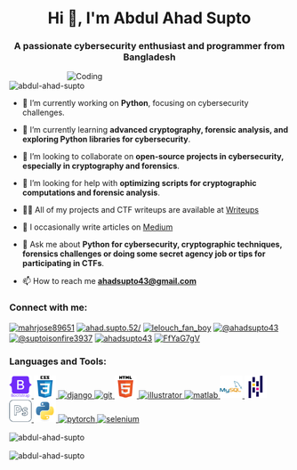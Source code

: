 <h1 align="center">Hi 👋, I'm Abdul Ahad Supto</h1>
<h3 align="center">A passionate cybersecurity enthusiast and programmer from Bangladesh</h3>

<img align="right" alt="Coding" width="400" src="https://cdn.dribbble.com/users/2131993/screenshots/4948736/thoughtworks-gif_dribbble.gif">
<p align="left"> <img src="https://komarev.com/ghpvc/?username=abdul-ahad-supto&label=Profile%20views&color=0e75b6&style=flat" alt="abdul-ahad-supto" /> </p>

- 🔭 I’m currently working on **Python**, focusing on cybersecurity challenges.

- 🌱 I’m currently learning **advanced cryptography, forensic analysis, and exploring Python libraries for cybersecurity**.

- 👯 I’m looking to collaborate on **open-source projects in cybersecurity, especially in cryptography and forensics**.

- 🤝 I’m looking for help with **optimizing scripts for cryptographic computations and forensic analysis**.

- 👨‍💻 All of my projects and CTF writeups are available at [Writeups](https://github.com/Abdul-Ahad-Supto/Abdul-Ahad-Supto-Capture-The-Flag-CTF/tree/main)

- 📝 I occasionally write articles on [Medium](https://medium.com/@ahadsupto43)

- 💬 Ask me about **Python for cybersecurity, cryptographic techniques, forensics challenges or doing some secret agency job or tips for participating in CTFs**.

- 📫 How to reach me **ahadsupto43@gmail.com**


<h3 align="left">Connect with me:</h3>
<p align="left">
<a href="https://twitter.com/mahrjose89651" target="blank"><img align="center" src="https://raw.githubusercontent.com/rahuldkjain/github-profile-readme-generator/master/src/images/icons/Social/twitter.svg" alt="mahrjose89651" height="30" width="40" /></a>
<a href="https://fb.com/ahad.supto.52/" target="blank"><img align="center" src="https://raw.githubusercontent.com/rahuldkjain/github-profile-readme-generator/master/src/images/icons/Social/facebook.svg" alt="ahad.supto.52/" height="30" width="40" /></a>
<a href="https://instagram.com/lelouch_fan_boy" target="blank"><img align="center" src="https://raw.githubusercontent.com/rahuldkjain/github-profile-readme-generator/master/src/images/icons/Social/instagram.svg" alt="lelouch_fan_boy" height="30" width="40" /></a>
<a href="https://medium.com/@ahadsupto43" target="blank"><img align="center" src="https://raw.githubusercontent.com/rahuldkjain/github-profile-readme-generator/master/src/images/icons/Social/medium.svg" alt="@ahadsupto43" height="30" width="40" /></a>
<a href="https://www.youtube.com/@suptoisonfire3937" target="blank"><img align="center" src="https://raw.githubusercontent.com/rahuldkjain/github-profile-readme-generator/master/src/images/icons/Social/youtube.svg" alt="@suptoisonfire3937" height="30" width="40" /></a>
<a href="https://www.hackerrank.com/ahadsupto43" target="blank"><img align="center" src="https://raw.githubusercontent.com/rahuldkjain/github-profile-readme-generator/master/src/images/icons/Social/hackerrank.svg" alt="ahadsupto43" height="30" width="40" /></a>
<a href="https://discord.gg/FfYaG7gV" target="blank"><img align="center" src="https://raw.githubusercontent.com/rahuldkjain/github-profile-readme-generator/master/src/images/icons/Social/discord.svg" alt="FfYaG7gV" height="30" width="40" /></a>
</p>

<h3 align="left">Languages and Tools:</h3>
<p align="left"> <a href="https://getbootstrap.com" target="_blank" rel="noreferrer"> <img src="https://raw.githubusercontent.com/devicons/devicon/master/icons/bootstrap/bootstrap-plain-wordmark.svg" alt="bootstrap" width="40" height="40"/> </a> <a href="https://www.w3schools.com/css/" target="_blank" rel="noreferrer"> <img src="https://raw.githubusercontent.com/devicons/devicon/master/icons/css3/css3-original-wordmark.svg" alt="css3" width="40" height="40"/> </a> <a href="https://www.djangoproject.com/" target="_blank" rel="noreferrer"> <img src="https://cdn.worldvectorlogo.com/logos/django.svg" alt="django" width="40" height="40"/> </a> <a href="https://git-scm.com/" target="_blank" rel="noreferrer"> <img src="https://www.vectorlogo.zone/logos/git-scm/git-scm-icon.svg" alt="git" width="40" height="40"/> </a> <a href="https://www.w3.org/html/" target="_blank" rel="noreferrer"> <img src="https://raw.githubusercontent.com/devicons/devicon/master/icons/html5/html5-original-wordmark.svg" alt="html5" width="40" height="40"/> </a> <a href="https://www.adobe.com/in/products/illustrator.html" target="_blank" rel="noreferrer"> <img src="https://www.vectorlogo.zone/logos/adobe_illustrator/adobe_illustrator-icon.svg" alt="illustrator" width="40" height="40"/> </a> <a href="https://www.mathworks.com/" target="_blank" rel="noreferrer"> <img src="https://upload.wikimedia.org/wikipedia/commons/2/21/Matlab_Logo.png" alt="matlab" width="40" height="40"/> </a> <a href="https://www.mysql.com/" target="_blank" rel="noreferrer"> <img src="https://raw.githubusercontent.com/devicons/devicon/master/icons/mysql/mysql-original-wordmark.svg" alt="mysql" width="40" height="40"/> </a> <a href="https://pandas.pydata.org/" target="_blank" rel="noreferrer"> <img src="https://raw.githubusercontent.com/devicons/devicon/2ae2a900d2f041da66e950e4d48052658d850630/icons/pandas/pandas-original.svg" alt="pandas" width="40" height="40"/> </a> <a href="https://www.photoshop.com/en" target="_blank" rel="noreferrer"> <img src="https://raw.githubusercontent.com/devicons/devicon/master/icons/photoshop/photoshop-line.svg" alt="photoshop" width="40" height="40"/> </a> <a href="https://www.python.org" target="_blank" rel="noreferrer"> <img src="https://raw.githubusercontent.com/devicons/devicon/master/icons/python/python-original.svg" alt="python" width="40" height="40"/> </a> <a href="https://pytorch.org/" target="_blank" rel="noreferrer"> <img src="https://www.vectorlogo.zone/logos/pytorch/pytorch-icon.svg" alt="pytorch" width="40" height="40"/> </a> <a href="https://www.selenium.dev" target="_blank" rel="noreferrer"> <img src="https://raw.githubusercontent.com/detain/svg-logos/780f25886640cef088af994181646db2f6b1a3f8/svg/selenium-logo.svg" alt="selenium" width="40" height="40"/> </a> </p>

<p><img align="center" src="https://github-readme-stats.vercel.app/api/top-langs?username=abdul-ahad-supto&show_icons=true&locale=en&layout=compact" alt="abdul-ahad-supto" /></p>

<p><img align="center" src="https://github-readme-streak-stats.herokuapp.com/?user=abdul-ahad-supto&" alt="abdul-ahad-supto" /></p>


